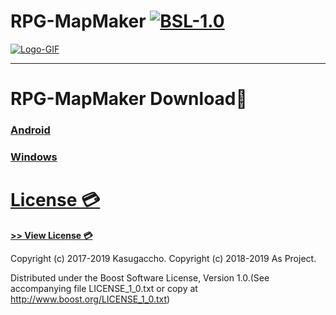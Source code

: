 # RPG-MapMaker [![BSL-1.0](https://img.shields.io/badge/license-BSL--1.0-blue.svg)](https://github.com/Kasugaccho/DungeonTemplateLibrary/blob/master/LICENSE_1_0.txt)

[![Logo-GIF](https://raw.githubusercontent.com/Kasugaccho/Kasugaccho/master/Picture/aslib.png)](https://github.com/Kasugaccho/DungeonTemplateLibrary/wiki/API-reference)

---

# RPG-MapMaker Download👾

### **[Android](http://bit.ly/2EcDFvP)**
### **[Windows](http://bit.ly/2UekarB)**

# [License 💳](https://github.com/Kasugaccho/AsLib/blob/master/LICENSE_1_0.txt)

[**>> View License 💳**](https://github.com/Kasugaccho/AsLib/blob/master/LICENSE_1_0.txt)

Copyright (c) 2017-2019 Kasugaccho.
Copyright (c) 2018-2019 As Project.

Distributed under the Boost Software License, Version 1.0.(See accompanying file LICENSE_1_0.txt or copy at http://www.boost.org/LICENSE_1_0.txt)
